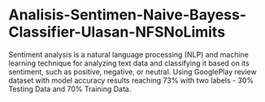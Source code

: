 # Analisis-Sentimen-Naive-Bayess-Classifier-Ulasan-NFSNoLimits
Sentiment analysis is a natural language processing (NLP) and machine learning technique for analyzing text data and classifying it based on its sentiment, such as positive, negative, or neutral. Using GooglePlay review dataset with model accuracy results reaching 73% with two labels - 30% Testing Data and 70% Training Data.
